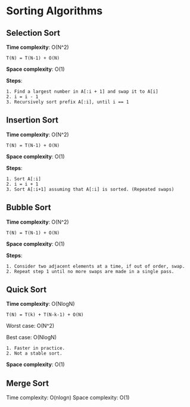 # Sorting Algorithms

## Selection Sort

**Time complexity**: O(N^2)
    
    T(N) = T(N-1) + O(N)

**Space complexity**: O(1)

**Steps**:
    
    1. Find a largest number in A[:i + 1] and swap it to A[i]
    2. i = i - 1
    3. Recursively sort prefix A[:i], until i == 1

    
## Insertion Sort

**Time complexity**: O(N^2)

    T(N) = T(N-1) + O(N)

**Space complexity**: O(1)

**Steps**:

    1. Sort A[:i]
    2. i = i + 1
    3. Sort A[:i+1] assuming that A[:i] is sorted. (Repeated swaps)

## Bubble Sort

**Time complexity**: O(N^2)

    T(N) = T(N-1) + O(N)

**Space complexity**: O(1)

**Steps**:

    1. Consider two adjacent elements at a time, if out of order, swap. 
    2. Repeat step 1 until no more swaps are made in a single pass. 

## Quick Sort

**Time complexity**: O(NlogN)

    T(N) = T(k) + T(N-k-1) + O(N)

Worst case: O(N^2)

Best case: O(NlogN)

    1. Faster in practice. 
    2. Not a stable sort.


**Space complexity**: O(1)



## Merge Sort 

Time complexity: O(nlogn)
Space complexity: O(1)


